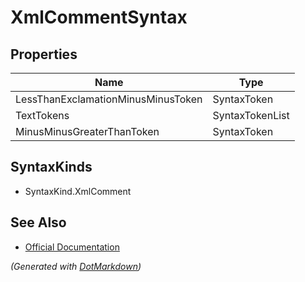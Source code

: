 # XmlCommentSyntax

## Properties

| Name                               | Type            |
| ---------------------------------- | --------------- |
| LessThanExclamationMinusMinusToken | SyntaxToken     |
| TextTokens                         | SyntaxTokenList |
| MinusMinusGreaterThanToken         | SyntaxToken     |

## SyntaxKinds

* SyntaxKind\.XmlComment

## See Also

* [Official Documentation](https://docs.microsoft.com/en-us/dotnet/api/microsoft.codeanalysis.csharp.syntax.xmlcommentsyntax)


*\(Generated with [DotMarkdown](http://github.com/JosefPihrt/DotMarkdown)\)*